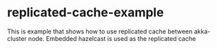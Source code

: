 # replicated-cache-example
This is example that shows how to use replicated cache between akka-cluster node. Embedded hazelcast is used as the replicated cache 
